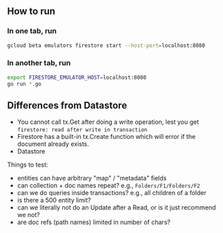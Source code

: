 ## How to run

### In one tab, run
```bash
gcloud beta emulators firestore start --host-port=localhost:8080
```

### In another tab, run
```bash
export FIRESTORE_EMULATOR_HOST=localhost:8080
go run *.go
``` 

## Differences from Datastore
- You cannot call tx.Get after doing a write operation, lest you get `firestore: read after write in transaction`
- Firestore has a built-in tx.Create function which will error if the document already exists.
- Datastore

Things to test:
- entities can have arbitrary "map" / "metadata" fields
- can collection + doc names repeat? e.g., `Folders/F1/Folders/F2`
- can we do queries inside transactions? e.g., all children of a folder
- is there a 500 entity limit?
- can we literally not do an Update after a Read, or is it just recommend we not?
- are doc refs (path names) limited in number of chars?